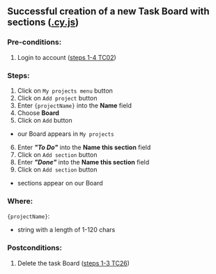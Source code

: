 ## Successful creation of a new Task Board with sections ([.cy.js](/cypress/e2e/3.%20Task%20Lists/TC24.cy.js))
### Pre-conditions:
1. Login to account ([steps 1-4 TC02](/Test_cases/TC02.md))
### Steps:
1. Click on `My projects menu` button
2. Click on `Add project` button
3. Enter `{projectName}` into the **Name** field
4. Сhoose **Board**
5. Click on `Add` button
* our Board appears in `My projects`
6. Enter ***"To Do"*** into the **Name this section** field
7. Click on `Add section` button
8. Enter ***"Done"*** into the **Name this section** field
9. Click on `Add section` button
* sections appear on our Board
### Where:
`{projectName}`:
* string with a length of 1-120 chars
### Postconditions:
1. Delete the task Board ([steps 1-3 TC26](/Test_cases/TC26.md))